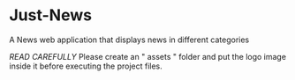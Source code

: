 # Just-News
A News web application that displays news in different categories 



*READ CAREFULLY*
Please create an " assets " folder and put the logo image inside it before executing the project files.
